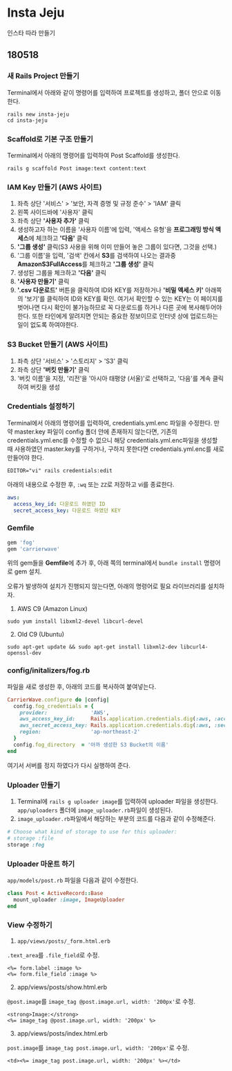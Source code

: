 # Insta Jeju

인스타 따라 만들기

## 180518

### 새 Rails Project 만들기

Terminal에서 아래와 같이 명령어를 입력하여 프로젝트를 생성하고, 폴더 안으로 이동한다.

```console
rails new insta-jeju
cd insta-jeju
```

### Scaffold로 기본 구조 만들기

Terminal에서 아래의 명령어를 입력하여 Post Scaffold를 생성한다.

```console
rails g scaffold Post image:text content:text
```

### IAM Key 만들기 (AWS 사이트)
1. 좌측 상단 '서비스' > '보안, 자격 증명 및 규정 준수' > 'IAM' 클릭
2. 왼쪽 사이드바에 '사용자' 클릭
3. 좌측 상단 **'사용자 추가'** 클릭
4. 생성하고자 하는 이름을 '사용자 이름'에 입력, '액세스 유형'을 **프로그래밍 방식 액세스**에 체크하고 **'다음'** 클릭
5. **'그룹 생성'** 클릭(S3 사용을 위해 이미 만들어 놓은 그룹이 있다면, 그것을 선택.)
6. '그룹 이름'을 입력, '검색' 칸에서 **S3**를 검색하여 나오는 결과중 **AmazonS3FullAccess**를 체크하고 **'그룹 생성'** 클릭
7. 생성된 그룹을 체크하고 **'다음'** 클릭
8. **'사용자 만들기'** 클릭
9. **'.csv 다운로드'** 버튼을 클릭하여 ID와 KEY를 저장하거나 **'비밀 액세스 키'** 아래쪽의 '보기'를 클릭하여 ID와 KEY를 확인. 여기서 확인할 수 있는 KEY는 이 페이지를 벗어나면 다시 확인이 불가능하므로 꼭 다운로드를 하거나 다른 곳에 복사해두어야 한다. 또한 타인에게 알려지면 안되는 중요한 정보이므로 인터넷 상에 업로드하는 일이 없도록 하여야한다.


### S3 Bucket 만들기 (AWS 사이트)
1. 좌측 상단 '서비스' > '스토리지' > 'S3' 클릭
2. 좌측 상단 **'버킷 만들기'** 클릭
3. '버킷 이름'을 지정, '리전'을 '아시아 태평양 (서울)'로 선택하고, '다음'를 계속 클릭하여 버킷을 생성


### Credentials 설정하기

Terminal에서 아래의 명령어를 입력하여, credentials.yml.enc 파일을 수정한다. 만약 master.key 파일이 config 폴더 안에 존재하지 않는다면, 기존의 credentials.yml.enc를 수정할 수 없으니 해당 credentials.yml.enc파일을 생성할 때 사용하였던 master.key를 구하거나, 구하지 못한다면 credentials.yml.enc를 새로 만들어야 한다.

```console
EDITOR="vi" rails credentials:edit
```

아래의 내용으로 수정한 후, `:wq` 또는 `ZZ`로 저장하고 vi를 종료한다.

```yml
aws:
  access_key_id: 다운로드 하였던 ID
  secret_access_key: 다운로드 하였던 KEY
```


### Gemfile 

```ruby
gem 'fog'
gem 'carrierwave'
```

위의 gem들을 **Gemfile**에 추가 후, 아래 쪽의 terminal에서 `bundle install` 명령어로 gem 설치.

오류가 발생하여 설치가 진행되지 않는다면, 아래의 명령어로 필요 라이브러리를 설치하자.

1. AWS C9 (Amazon Linux)

```console
sudo yum install libxml2-devel libcurl-devel
```

2. Old C9 (Ubuntu)

```console
sudo apt-get update && sudo apt-get install libxml2-dev libcurl4-openssl-dev
```

### config/initalizers/fog.rb

파일을 새로 생성한 후, 아래의 코드를 복사하여 붙여넣는다.

```ruby
CarrierWave.configure do |config|
  config.fog_credentials = {
    provider:              'AWS',
    aws_access_key_id:     Rails.application.credentials.dig(:aws, :access_key_id),
    aws_secret_access_key: Rails.application.credentials.dig(:aws, :secret_access_key),
    region:                'ap-northeast-2'
  }
  config.fog_directory  = '아까 생성한 S3 Bucket의 이름'
end
```

여기서 서버를 정지 하였다가 다시 실행하여 준다.

### Uploader 만들기

1. Terminal에 `rails g uploader image`를 입력하여 uploader 파일을 생성한다. `app/uploaders` 폴더에 `image_uploader.rb`파일이 생성된다.
2. `image_uploader.rb`파일에서 해당하는 부분의 코드를 다음과 같이 수정해준다.

```ruby
# Choose what kind of storage to use for this uploader:
# storage :file
storage :fog
```

### Uploader 마운트 하기

`app/models/post.rb` 파일을 다음과 같이 수정한다.

```ruby
class Post < ActiveRecord::Base
  mount_uploader :image, ImageUploader
end 
```

### View 수정하기


1. `app/views/posts/_form.html.erb`

`.text_area`를 `.file_field`로 수정.

```erb
<%= form.label :image %>
<%= form.file_field :image %>
```


2. app/views/posts/show.html.erb

`@post.image`를 `image_tag @post.image.url, width: '200px'`로 수정.

```erb
<strong>Image:</strong>
<%= image_tag @post.image.url, width: '200px' %>
```


3. app/views/posts/index.html.erb

`post.image`를 `image_tag post.image.url, width: '200px'`로 수정.

```erb
<td><%= image_tag post.image.url, width: '200px' %></td>
```